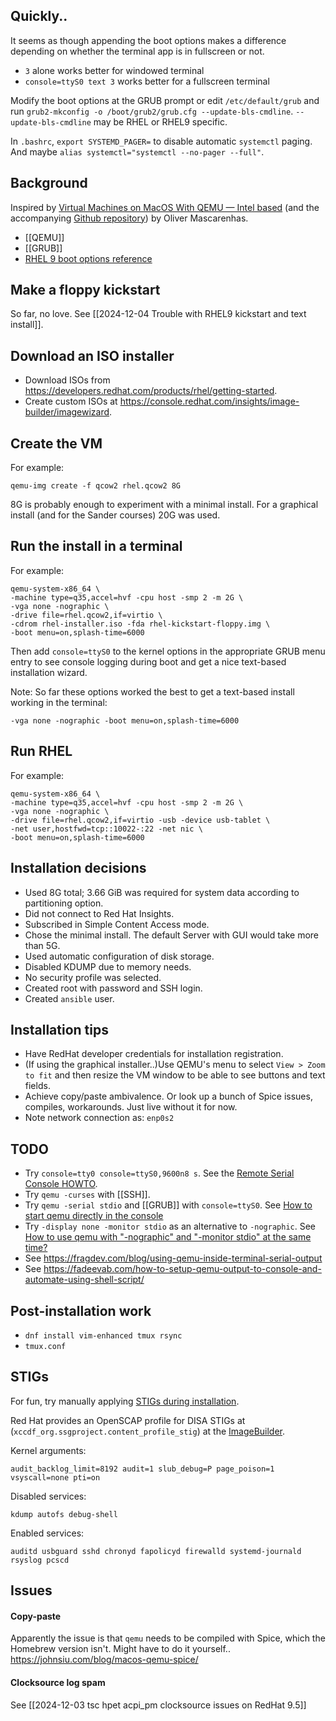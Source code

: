 
## Quickly..
It seems as though appending the boot options makes a difference depending on
whether the terminal app is in fullscreen or not.

* `3` alone works better for windowed terminal
* `console=ttyS0 text 3` works better for a fullscreen terminal

Modify the boot options at the GRUB prompt or edit `/etc/default/grub` and run
`grub2-mkconfig -o /boot/grub2/grub.cfg --update-bls-cmdline`.
`--update-bls-cmdline` may be RHEL or RHEL9 specific.

In `.bashrc`, `export SYSTEMD_PAGER=` to disable automatic `systemctl` paging.
And maybe `alias systemctl="systemctl --no-pager --full"`.


## Background

Inspired by [Virtual Machines on MacOS With QEMU — Intel based](https://medium.com/code-uncomplicated/virtual-machines-on-macos-with-qemu-intel-based-351b28758617) (and the accompanying [Github repository](https://github.com/oliversavio/youtube-vid-code/tree/main/qemu-virtual-machines-macos)) by Oliver Mascarenhas.

* [[QEMU]] 
* [[GRUB]]
* [RHEL 9 boot options reference](https://docs.redhat.com/en/documentation/red_hat_enterprise_linux/9/html/interactively_installing_rhel_from_installation_media/custom-boot-options_rhel-installer#installation-source-boot-options_custom-boot-options)


## Make a floppy kickstart

So far, no love. See [[2024-12-04 Trouble with RHEL9 kickstart and text install]].

## Download an ISO installer

* Download ISOs from https://developers.redhat.com/products/rhel/getting-started.
* Create custom ISOs at https://console.redhat.com/insights/image-builder/imagewizard.


## Create the VM

For example:
```
qemu-img create -f qcow2 rhel.qcow2 8G
```
8G is probably enough to experiment with a minimal install. For a graphical
install (and for the Sander courses) 20G was used.


## Run the install in a terminal

For example:
```
qemu-system-x86_64 \
-machine type=q35,accel=hvf -cpu host -smp 2 -m 2G \
-vga none -nographic \
-drive file=rhel.qcow2,if=virtio \
-cdrom rhel-installer.iso -fda rhel-kickstart-floppy.img \
-boot menu=on,splash-time=6000
```

Then add `console=ttyS0` to the kernel options in the appropriate GRUB menu
entry to see console logging during boot and get a nice text-based
installation wizard.

Note: So far these options worked the best to get a text-based install working
in the terminal:
```
-vga none -nographic -boot menu=on,splash-time=6000
```


## Run RHEL

For example:
```
qemu-system-x86_64 \
-machine type=q35,accel=hvf -cpu host -smp 2 -m 2G \
-vga none -nographic \
-drive file=rhel.qcow2,if=virtio -usb -device usb-tablet \
-net user,hostfwd=tcp::10022-:22 -net nic \
-boot menu=on,splash-time=6000
```

## Installation decisions

* Used 8G total; 3.66 GiB was required for system data according to partitioning option.
* Did not connect to Red Hat Insights.
* Subscribed in Simple Content Access mode.
* Chose the minimal install. The default Server with GUI would take more than 5G.
* Used automatic configuration of disk storage.
* Disabled KDUMP due to memory needs.
* No security profile was selected.
* Created root with password and SSH login.
* Created ``ansible`` user.


## Installation tips

* Have RedHat developer credentials for installation registration.
* (If using the graphical installer..)Use QEMU's menu to select ``View > Zoom
  to fit`` and then resize the VM window to be able to see buttons and text
  fields.
* Achieve copy/paste ambivalence. Or look up a bunch of Spice issues,
  compiles, workarounds. Just live without it for now.
* Note network connection as: ``enp0s2``


## TODO

* Try `console=tty0 console=ttyS0,9600n8 s`. See the [Remote Serial Console HOWTO](https://tldp.org/HOWTO/Remote-Serial-Console-HOWTO/configure-kernel-grub.html).
* Try `qemu -curses` with [[SSH]].
* Try `qemu -serial stdio` and [[GRUB]] with `console=ttyS0`. See [How to start qemu directly in the console](https://serverfault.com/questions/471719/how-to-start-qemu-directly-in-the-console-not-in-curses-or-sdl)
* Try `-display none -monitor stdio` as an alternative to `-nographic`. See [How to use qemu with "-nographic" and "-monitor stdio" at the same time?](https://stackoverflow.com/questions/77715457)
* See https://fragdev.com/blog/using-qemu-inside-terminal-serial-output
* See https://fadeevab.com/how-to-setup-qemu-output-to-console-and-automate-using-shell-script/


## Post-installation work

* `dnf install vim-enhanced tmux rsync`
* `tmux.conf`


## STIGs

For fun, try manually applying [STIGs during
installation](https://www.reddit.com/r/redhat/comments/1g5yi6z/rhel_9_red_hat_stigs_applied_via_custom_iso/).

Red Hat provides an OpenSCAP profile for DISA STIGs at
(`xccdf_org.ssgproject.content_profile_stig`) at the
[ImageBuilder](https://console.redhat.com/insights/image-builder/imagewizard).

Kernel arguments:

```
audit_backlog_limit=8192 audit=1 slub_debug=P page_poison=1 vsyscall=none pti=on
```

Disabled services:

```
kdump autofs debug-shell
```

Enabled services:

```
auditd usbguard sshd chronyd fapolicyd firewalld systemd-journald rsyslog pcscd
```


## Issues

#### Copy-paste
Apparently the issue is that `qemu` needs to be compiled with Spice, which the
Homebrew version isn't. Might have to do it yourself..
https://johnsiu.com/blog/macos-qemu-spice/

#### Clocksource log spam
See  [[2024-12-03 tsc hpet acpi_pm clocksource issues on RedHat 9.5]]
